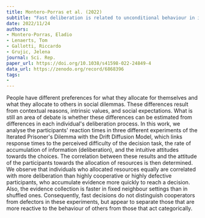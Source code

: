 ```yaml
---
title: Montero-Porras et al. (2022)
subtitle: "Fast deliberation is related to unconditional behaviour in iterated Prisoners' Dilemma experiments"
date: 2022/11/24
authors:
- Montero-Porras, Eladio
- Lenaerts, Tom
- Gallotti, Riccardo
- Grujic, Jelena
journal: Sci. Rep.
paper_url: https://doi.org/10.1038/s41598-022-24849-4
data_url: https://zenodo.org/record/6868396
tags:
-
---
```


People have different preferences for what they allocate for themselves and what they allocate to others in social dilemmas. These differences result from contextual reasons, intrinsic values, and social expectations. What is still an area of debate is whether these differences can be estimated from differences in each individual's deliberation process. In this work, we analyse the participants' reaction times in three different experiments of the Iterated Prisoner's Dilemma with the Drift Diffusion Model, which links response times to the perceived difficulty of the decision task, the rate of accumulation of information (deliberation), and the intuitive attitudes towards the choices. The correlation between these results and the attitude of the participants towards the allocation of resources is then determined. We observe that individuals who allocated resources equally are correlated with more deliberation than highly cooperative or highly defective participants, who accumulate evidence more quickly to reach a decision. Also, the evidence collection is faster in fixed neighbour settings than in shuffled ones. Consequently, fast decisions do not distinguish cooperators from defectors in these experiments, but appear to separate those that are more reactive to the behaviour of others from those that act categorically.
